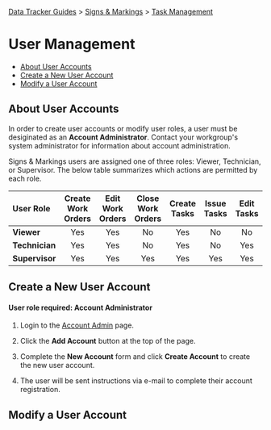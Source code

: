 [Data Tracker Guides](./) > [Signs & Markings](/signs_markings#signs-and-markings-data-tracker-user-guides) > [Task Management](task_management.md)

# User Management

- [About User Accounts](#about-user-accounts)
- [Create a New User Account](#create-a-new-user-account)
- [Modify a User Account](#modify-a-user-account)

## About User Accounts

In order to create user accounts or modify user roles, a user must be desiginated as an **Account Administrator**. Contact your workgroup's system administrator for information about account administration.

Signs & Markings users are assigned one of three roles: Viewer, Technician, or Supervisor. The below table summarizes which actions are permitted by each role.

User Role       | Create Work Orders | Edit Work Orders | Close Work Orders |Create Tasks | Issue Tasks | Edit Tasks
:---            | :---:              | :---:            | :---:             |:---:        | :---:       | :---:
**Viewer**      | Yes                | Yes              | No                |Yes          | No          | No
**Technician**  | Yes                | Yes              | No                |Yes          | No          | Yes
**Supervisor**  | Yes                | Yes              | Yes               |Yes          | Yes         | Yes

## Create a New User Account

#### User role required: Account Administrator

1. Login to the [Account Admin](http://transportation.austintexas.io/data-tracker/#home/account-admin2/add-account/) page.

2. Click the **Add Account** button at the top of the page.

3. Complete the **New Account** form and click **Create Account** to create the new user account.

4. The user will be sent instructions via e-mail to complete their account registration.

## Modify a User Account